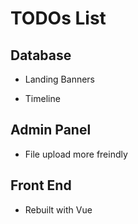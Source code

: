 <!-- TODOs -->

# TODOs List

## Database

- Landing Banners

- Timeline

## Admin Panel

- File upload more freindly

## Front End

- Rebuilt with Vue
